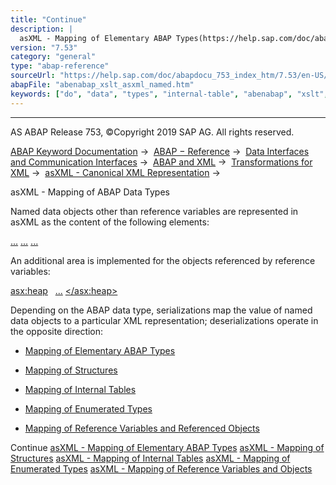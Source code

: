 ```yaml
---
title: "Continue"
description: |
  asXML - Mapping of Elementary ABAP Types(https://help.sap.com/doc/abapdocu_753_index_htm/7.53/en-US/abenabap_xslt_asxml_elementary.htm) asXML - Mapping of Structures(https://help.sap.com/doc/abapdocu_753_index_htm/7.53/en-US/abenabap_xslt_asxml_structure.htm) asXML - Mapping of Internal Tables
version: "7.53"
category: "general"
type: "abap-reference"
sourceUrl: "https://help.sap.com/doc/abapdocu_753_index_htm/7.53/en-US/abenabap_xslt_asxml_named.htm"
abapFile: "abenabap_xslt_asxml_named.htm"
keywords: ["do", "data", "types", "internal-table", "abenabap", "xslt", "asxml", "named"]
---
```


* * *

AS ABAP Release 753, ©Copyright 2019 SAP AG. All rights reserved.

[ABAP Keyword Documentation](https://help.sap.com/doc/abapdocu_753_index_htm/7.53/en-US/abenabap.htm) →  [ABAP − Reference](https://help.sap.com/doc/abapdocu_753_index_htm/7.53/en-US/abenabap_reference.htm) →  [Data Interfaces and Communication Interfaces](https://help.sap.com/doc/abapdocu_753_index_htm/7.53/en-US/abenabap_data_communication.htm) →  [ABAP and XML](https://help.sap.com/doc/abapdocu_753_index_htm/7.53/en-US/abenabap_xml.htm) →  [Transformations for XML](https://help.sap.com/doc/abapdocu_753_index_htm/7.53/en-US/abenabap_xml_trafos.htm) →  [asXML - Canonical XML Representation](https://help.sap.com/doc/abapdocu_753_index_htm/7.53/en-US/abenabap_xslt_asxml.htm) → 

asXML - Mapping of ABAP Data Types

Named data objects other than reference variables are represented in asXML as the content of the following elements:

[<bn1>...</bn1>](https://help.sap.com/doc/abapdocu_753_index_htm/7.53/en-US/abenabap_xslt_asxml_general.htm)
[<bn2>...</bn2>](https://help.sap.com/doc/abapdocu_753_index_htm/7.53/en-US/abenabap_xslt_asxml_general.htm)
[...](https://help.sap.com/doc/abapdocu_753_index_htm/7.53/en-US/abenabap_xslt_asxml_general.htm)

An additional area is implemented for the objects referenced by reference variables:

[<asx:heap>](https://help.sap.com/doc/abapdocu_753_index_htm/7.53/en-US/abenabap_xslt_asxml_general.htm)
  [...](https://help.sap.com/doc/abapdocu_753_index_htm/7.53/en-US/abenabap_xslt_asxml_general.htm)
[</asx:heap>](https://help.sap.com/doc/abapdocu_753_index_htm/7.53/en-US/abenabap_xslt_asxml_general.htm)

Depending on the ABAP data type, serializations map the value of named data objects to a particular XML representation; deserializations operate in the opposite direction:

-   [Mapping of Elementary ABAP Types](https://help.sap.com/doc/abapdocu_753_index_htm/7.53/en-US/abenabap_xslt_asxml_elementary.htm)

-   [Mapping of Structures](https://help.sap.com/doc/abapdocu_753_index_htm/7.53/en-US/abenabap_xslt_asxml_structure.htm)

-   [Mapping of Internal Tables](https://help.sap.com/doc/abapdocu_753_index_htm/7.53/en-US/abenabap_xslt_asxml_table.htm)

-   [Mapping of Enumerated Types](https://help.sap.com/doc/abapdocu_753_index_htm/7.53/en-US/abenabap_xslt_asxml_enum.htm)

-   [Mapping of Reference Variables and Referenced Objects](https://help.sap.com/doc/abapdocu_753_index_htm/7.53/en-US/abenabap_xslt_asxml_references.htm)

Continue
[asXML - Mapping of Elementary ABAP Types](https://help.sap.com/doc/abapdocu_753_index_htm/7.53/en-US/abenabap_xslt_asxml_elementary.htm)
[asXML - Mapping of Structures](https://help.sap.com/doc/abapdocu_753_index_htm/7.53/en-US/abenabap_xslt_asxml_structure.htm)
[asXML - Mapping of Internal Tables](https://help.sap.com/doc/abapdocu_753_index_htm/7.53/en-US/abenabap_xslt_asxml_table.htm)
[asXML - Mapping of Enumerated Types](https://help.sap.com/doc/abapdocu_753_index_htm/7.53/en-US/abenabap_xslt_asxml_enum.htm)
[asXML - Mapping of Reference Variables and Objects](https://help.sap.com/doc/abapdocu_753_index_htm/7.53/en-US/abenabap_xslt_asxml_references.htm)